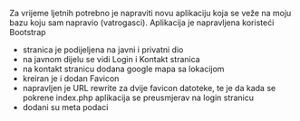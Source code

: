 Za vrijeme ljetnih potrebno je napraviti novu aplikaciju koja se veže na moju bazu koju sam napravio (vatrogasci). Aplikacija je napravljena koristeći Bootstrap

- stranica je podijeljena na javni i privatni dio
- na javnom dijelu se vidi Login i Kontakt stranica
- na kontakt stranicu dodana google mapa sa lokacijom
- kreiran je i dodan Favicon
- napravljen je URL rewrite za dvije favicon datoteke, te je da kada se pokrene index.php aplikacija se preusmjerav na login stranicu
- dodani su meta podaci

